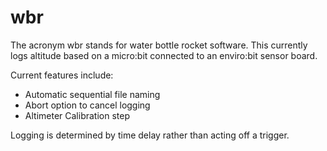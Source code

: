 # wbr

The acronym wbr stands for water bottle rocket software. This currently logs altitude based on a micro:bit connected to an enviro:bit sensor board.

Current features include:

* Automatic sequential file naming
* Abort option to cancel logging
* Altimeter Calibration step

Logging is determined by time delay rather than acting off a trigger.

